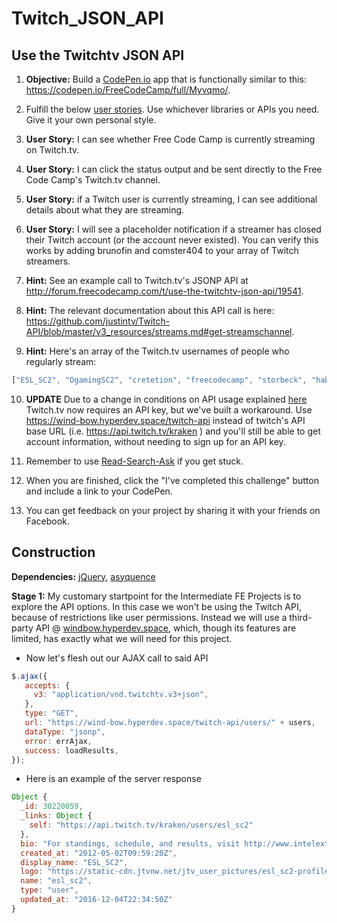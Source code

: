 # Twitch_JSON_API

Use the Twitchtv JSON API
---

1. **Objective:** Build a [CodePen.io](https://codepen.io/) app that is functionally similar to this: https://codepen.io/FreeCodeCamp/full/Myvqmo/.

2. Fulfill the below [user stories](https://en.wikipedia.org/wiki/User_story). Use whichever libraries or APIs you need. Give it your own personal style.

3. **User Story:** I can see whether Free Code Camp is currently streaming on Twitch.tv.

4. **User Story:** I can click the status output and be sent directly to the Free Code Camp's Twitch.tv channel.

5. **User Story:** if a Twitch user is currently streaming, I can see additional details about what they are streaming.

6. **User Story:** I will see a placeholder notification if a streamer has closed their Twitch account (or the account never existed). You can verify this works by adding brunofin and comster404 to your array of Twitch streamers.

7. **Hint:** See an example call to Twitch.tv's JSONP API at http://forum.freecodecamp.com/t/use-the-twitchtv-json-api/19541.

8. **Hint:** The relevant documentation about this API call is here: https://github.com/justintv/Twitch-API/blob/master/v3_resources/streams.md#get-streamschannel.

9. **Hint:** Here's an array of the Twitch.tv usernames of people who regularly stream:
```javascript
["ESL_SC2", "OgamingSC2", "cretetion", "freecodecamp", "storbeck", "habathcx", "RobotCaleb", "noobs2ninjas"]
```

10. **UPDATE** Due to a change in conditions on API usage explained [here](https://blog.twitch.tv/client-id-required-for-kraken-api-calls-afbb8e95f843#.2eo62laqz) Twitch.tv now requires an API key, but we've built a workaround. Use https://wind-bow.hyperdev.space/twitch-api instead of twitch's API base URL (i.e. https://api.twitch.tv/kraken ) and you'll still be able to get account information, without needing to sign up for an API key.

11. Remember to use [Read-Search-Ask](https://forum.freecodecamp.com/t/how-to-get-help-when-you-are-stuck/19514) if you get stuck.

12. When you are finished, click the "I've completed this challenge" button and include a link to your CodePen.

13. You can get feedback on your project by sharing it with your friends on Facebook.

Construction
---
**Dependencies:** [jQuery](https://cdnjs.cloudflare.com/ajax/libs/jquery/3.1.1/jquery.min.js), [asyquence](https://cdnjs.cloudflare.com/ajax/libs/asynquence/0.9.0/asq.js)

**Stage 1:** My customary startpoint for the Intermediate FE Projects is to explore the API options. In this case we won't be using the Twitch API, because of restrictions like user permissions. Instead we will use a third-party API @ [windbow.hyperdev.space](https://wind-bow.hyperdev.space/twitch-api), which, though its features are limited, has exactly what we will need for this project.
* Now let's flesh out our AJAX call to said API
```javascript
$.ajax({
   accepts: {
     v3: "application/vnd.twitchtv.v3+json",
   },
   type: "GET",
   url: "https://wind-bow.hyperdev.space/twitch-api/users/" + users,
   dataType: "jsonp",
   error: errAjax,
   success: loadResults,
});
```
* Here is an example of the server response
```javascript
Object {
  _id: 30220059,
  _links: Object {
    self: "https://api.twitch.tv/kraken/users/esl_sc2"
  },
  bio: "For standings, schedule, and results, visit http://www.intelextrememasters.com/",
  created_at: "2012-05-02T09:59:20Z",
  display_name: "ESL_SC2",
  logo: "https://static-cdn.jtvnw.net/jtv_user_pictures/esl_sc2-profile_image-d6db9488cec97125-300x300.jpeg",
  name: "esl_sc2",
  type: "user",
  updated_at: "2016-12-04T22:34:50Z"
}
```

